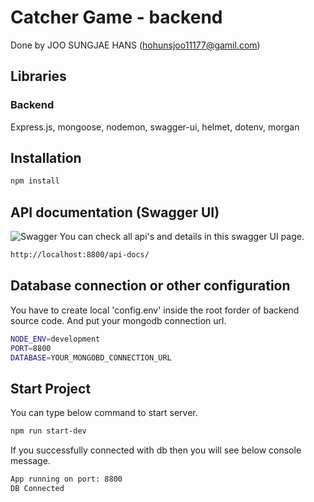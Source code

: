 # Catcher Game - backend

Done by JOO SUNGJAE HANS (hohunsjoo11177@gamil.com)

## Libraries

### Backend

Express.js, mongoose, nodemon, swagger-ui, helmet, dotenv, morgan

## Installation

```bash
npm install
```

## API documentation (Swagger UI)

![Swagger](https://github.com/hohuns/Catcher_Game_JOOSungJae_SandboxVR/assets/47592940/c9b9872a-a820-4fb6-8c8a-c4e34ee81d8c)
You can check all api's and details in this swagger UI page.

```bash
http://localhost:8800/api-docs/
```

## Database connection or other configuration

You have to create local 'config.env' inside the root forder of backend source code. And put your mongodb connection url.

```bash
NODE_ENV=development
PORT=8800
DATABASE=YOUR_MONGOBD_CONNECTION_URL

```

## Start Project

You can type below command to start server.

```bash
npm run start-dev
```

If you successfully connected with db then you will see below console message.

```bash
App running on port: 8800
DB Connected
```
